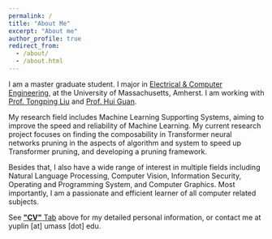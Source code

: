 ```yaml
---
permalink: /
title: "About Me"
excerpt: "About me"
author_profile: true
redirect_from: 
  - /about/
  - /about.html
---
```


I am a master graduate student. I major in [Electrical & Computer Engineering](https://ece.umass.edu/), at the University of Massachusetts, Amherst. I am working with [Prof. Tongping Liu](https://people.umass.edu/tongping/index.html) and [Prof. Hui Guan](https://guanh01.github.io/).

My research field includes Machine Learning Supporting Systems, aiming to improve the speed and reliability of Machine Learning. My current research project focuses on finding the composability in Transformer neural networks pruning in the aspects of algorithm and system to speed up Transformer pruning, and developing a pruning framework.

Besides that, I also have a wide range of interest in multiple fields including Natural Language Processing, Computer Vision, Information Security, Operating and Programming System, and Computer Graphics. Most importantly, I am a passionate and efficient learner of all computer related subjects.

See [**"CV"** Tab](https://yuplin2333.github.io/cv/) above for my detailed personal information, or contact me at yuplin [at] umass [dot] edu.
